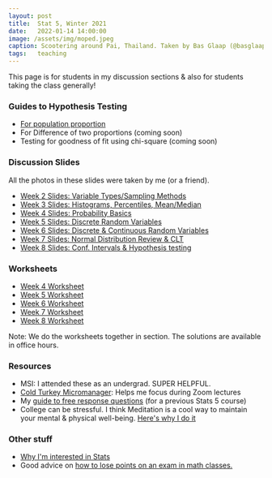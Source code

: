 ```yaml
---
layout: post
title:  Stat 5, Winter 2021
date:   2022-01-14 14:00:00
image: /assets/img/moped.jpeg
caption: Scootering around Pai, Thailand. Taken by Bas Glaap (@basglaap on insta).
tags:   teaching
---
```


This page is for students in my discussion sections & also for students taking the class generally!  

### Guides to Hypothesis Testing

* [For population proportion](https://docs.google.com/document/d/1KfvcllK5txUprwrFiMfJViBiTX9otksX3dURVYowxO8/edit?usp=sharing)
* For Difference of two proportions (coming soon)
* Testing for goodness of fit using chi-square (coming soon)

### Discussion Slides

All the photos in these slides were taken by me (or a friend).

* [Week 2 Slides: Variable Types/Sampling Methods](https://drive.google.com/file/d/1lLi8Vytd479qxWm3zUK4-Vqy5AFOfAIX/view?usp=sharing)
* [Week 3 Slides: Histograms, Percentiles, Mean/Median](https://drive.google.com/open?id=1hXTXiaSmb5P3nakuo1nZUGxlMlWU_QRM&authuser=shokawano5%40gmail.com&usp=drive_fs)
* [Week 4 Slides: Probability Basics](https://drive.google.com/open?id=1-BsfW-Fv6-PKAD-VCJrALF1cNZbBDrND&authuser=shokawano5%40gmail.com&usp=drive_fs)
* [Week 5 Slides: Discrete Random Variables](https://drive.google.com/file/d/107BItaW48a5F5XMsr68hlIyRlR0Oaf-0/view?usp=sharing)
* [Week 6 Slides: Discrete & Continuous Random Variables](https://drive.google.com/file/d/1-oFnqD169asnTqQJhYs-LGQqIn_1jGFy/view?usp=sharing)
* [Week 7 Slides: Normal Distribution Review & CLT](https://drive.google.com/file/d/10O9r8olFlBI-Z6Db3ljlLHMl_T9IzRy4/view?usp=sharing)
* [Week 8 Slides: Conf. Intervals & Hypothesis testing ](https://drive.google.com/file/d/1701Tri-LP3xzN3DBnNJj1xTnRkn0rIqv/view?usp=sharing)

### Worksheets

* [Week 4 Worksheet](https://docs.google.com/document/d/1JuYqYJ2Du8k6-nlrNamuvm31Wu8bWB4eqSDFPgCXU48/edit?usp=sharing)
* [Week 5 Worksheet](https://docs.google.com/document/d/19nus6NeWxtRB_Hu3xZEyG2ZjN_BWYVw0nU1-cSywUTM/edit?usp=sharing)
* [Week 6 Worksheet](https://docs.google.com/document/d/1z0APPCUvchJGWxZmKNJwHZ1d6jiDaztr6sU1hfLOWpw/edit?usp=sharing)
* [Week 7 Worksheet](https://docs.google.com/document/d/1NCf_Jm_jyMNddPJ6FYqUaN3gFKNfYvVvCXgZGetVv_Q/edit?usp=sharing)
* [Week 8 Worksheet](https://docs.google.com/document/d/1UZbCehENn3zaFeLuUWwMIga-Gry0n6p8pMa9ToLmVYU/edit?usp=sharing)

Note: We do the worksheets together in section.  The solutions are available in office hours.


### Resources

* MSI:  I attended these as an undergrad. SUPER HELPFUL.
* [Cold Turkey Micromanager](https://getcoldturkey.com/micromanager/):  Helps me focus during Zoom lectures
* My [guide to free response questions](https://docs.google.com/document/d/1By9wdjEfJBf5DEUG2yefmcLW2B6-doahrfiPbhy6STA/edit?usp=sharing) (for a previous Stats 5 course)
* College can be stressful. I think Meditation is a cool way to maintain your mental & physical well-being. [Here's why I do it](https://sho-kawano.github.io/2021/09/27/why-meditate/)

### Other stuff
* [Why I'm interested in Stats](https://sho-kawano.github.io/2021/09/08/why-stats/)
* Good advice on [how to lose points on an exam in math classes.](http://acritch.com/losemarks/)
